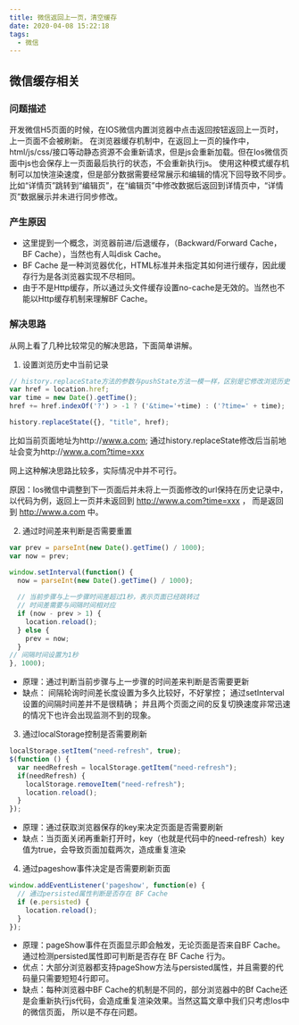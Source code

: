 ```yaml
---
title: 微信返回上一页，清空缓存
date: 2020-04-08 15:22:18
tags: 
  - 微信
---
```


## 微信缓存相关

### 问题描述
开发微信H5页面的时候，在IOS微信内置浏览器中点击返回按钮返回上一页时，上一页面不会被刷新。
在浏览器缓存机制中，在返回上一页的操作中， html/js/css/接口等动静态资源不会重新请求，但是js会重新加载。但在Ios微信页面中js也会保存上一页面最后执行的状态，不会重新执行js。
使用这种模式缓存机制可以加快渲染速度，但是部分数据需要经常展示和编辑的情况下回导致不同步。比如“详情页”跳转到“编辑页”，在“编辑页”中修改数据后返回到详情页中，“详情页”数据展示并未进行同步修改。

### 产生原因
+ 这里提到一个概念，浏览器前进/后退缓存，（Backward/Forward Cache，BF Cache），当然也有人叫disk Cache。
+ BF Cache 是一种浏览器优化，HTML标准并未指定其如何进行缓存，因此缓存行为是各浏览器实现不尽相同。
+ 由于不是Http缓存，所以通过头文件缓存设置no-cache是无效的。当然也不能以Http缓存机制来理解BF Cache。

### 解决思路
从网上看了几种比较常见的解决思路，下面简单讲解。

1. 设置浏览历史中当前记录
``` js
// history.replaceState方法的参数与pushState方法一模一样，区别是它修改浏览历史中当前纪录。
var href = location.href;
var time = new Date().getTime();
href += href.indexOf('?') > -1 ? ('&time='+time) : ('?time=' + time);

history.replaceState({}, "title", href);
```
比如当前页面地址为http://www.a.com; 通过history.replaceState修改后当前地址会变为http://www.a.com?time=xxx

网上这种解决思路比较多，实际情况中并不可行。

原因：Ios微信中调整到下一页面后并未将上一页面修改的url保持在历史记录中，以代码为例，返回上一页并未返回到 http://www.a.com?time=xxx ，
而是返回到 http://www.a.com 中。

2. 通过时间差来判断是否需要重置
``` js
var prev = parseInt(new Date().getTime() / 1000);
var now = prev;

window.setInterval(function() {
  now = parseInt(new Date().getTime() / 1000);
  
  // 当前步骤与上一步骤时间差超过1秒，表示页面已经跳转过
  // 时间差需要与间隔时间相对应
  if (now - prev > 1) {
    location.reload();
  } else {
    prev = now;
  }
// 间隔时间设置为1秒
}, 1000);
```
+ 原理：通过判断当前步骤与上一步骤的时间差来判断是否需要更新
+ 缺点：
间隔轮询时间差长度设置为多久比较好，不好掌控；
通过setInterval设置的间隔时间差并不是很精确；
并且两个页面之间的反复切换速度非常迅速的情况下也许会出现监测不到的现象。
3. 通过localStorage控制是否需要刷新
``` js
localStorage.setItem("need-refresh", true);
$(function () {
  var needRefresh = localStorage.getItem("need-refresh");
  if(needRefresh) {
    localStorage.removeItem("need-refresh");
    location.reload();
  }
});
```
+ 原理：通过获取浏览器保存的key来决定页面是否需要刷新
+ 缺点：当页面关闭再重新打开时，key（也就是代码中的need-refresh）key值为true，会导致页面加载两次，造成重复渲染

4. 通过pageshow事件决定是否需要刷新页面
``` js
window.addEventListener('pageshow', function(e) {
  // 通过persisted属性判断是否存在 BF Cache
  if (e.persisted) {
    location.reload();
  }
});
```
+ 原理：pageShow事件在页面显示即会触发，无论页面是否来自BF Cache。通过检测persisted属性即可判断是否存在 BF Cache 行为。
+ 优点：大部分浏览器都支持pageShow方法与persisted属性，并且需要的代码量只需要短短4行即可。
+ 缺点：每种浏览器中BF Cache的机制是不同的，部分浏览器中的Bf Cache还是会重新执行js代码，会造成重复渲染效果。当然这篇文章中我们只考虑Ios中的微信页面， 所以是不存在问题。